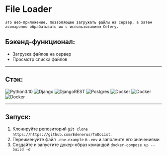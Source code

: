 # File Loader

    Это веб-приложение, позволяющее загружать файлы на сервер, а затем асинхронно обрабатывать их с использованием Celery.


## Бэкенд-функционал:

- Загрузка файлов на сервер
- Просмотр списка файлов
  
___

## Стэк:

![Python3.10](https://img.shields.io/badge/-Python3.10-blue)
![Django](https://img.shields.io/badge/-Django-blue)
![DjangoREST](https://img.shields.io/badge/-DjangoREST-blue)
![Postgres](https://img.shields.io/badge/-Postgres-blue)
![Docker](https://img.shields.io/badge/-Docker-blue)
![Docker](https://img.shields.io/badge/-Redis-blue)
![Docker](https://img.shields.io/badge/-Celery-blue)

___

## Запуск:

1) Клонируйте репозиторий
`git clone https://https://github.com/Edenerus/ToDoList`.
2) Переименуйте файл `.env.example` в `.env` и заполните его значениями
3) Создайте и запустите докер-образ командой `docker-compose up --build -d`
